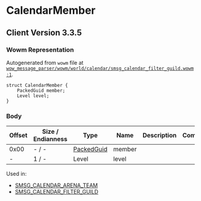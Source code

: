 # CalendarMember

## Client Version 3.3.5

### Wowm Representation

Autogenerated from `wowm` file at [`wow_message_parser/wowm/world/calendar/smsg_calendar_filter_guild.wowm:1`](https://github.com/gtker/wow_messages/tree/main/wow_message_parser/wowm/world/calendar/smsg_calendar_filter_guild.wowm#L1).
```rust,ignore
struct CalendarMember {
    PackedGuid member;
    Level level;
}
```
### Body

| Offset | Size / Endianness | Type | Name | Description | Comment |
| ------ | ----------------- | ---- | ---- | ----------- | ------- |
| 0x00 | - / - | [PackedGuid](../types/packed-guid.md) | member |  |  |
| - | 1 / - | Level | level |  |  |


Used in:
* [SMSG_CALENDAR_ARENA_TEAM](smsg_calendar_arena_team.md)
* [SMSG_CALENDAR_FILTER_GUILD](smsg_calendar_filter_guild.md)

